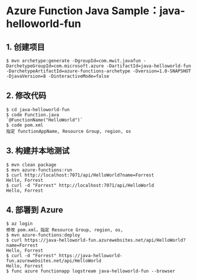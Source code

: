 # Azure Function Java Sample：java-helloworld-fun

## 1. 创建项目
```console
$ mvn archetype:generate -DgroupId=com.mwit.javafun -DarchetypeGroupId=com.microsoft.azure -DartifactId=java-helloworld-fun -DarchetypeArtifactId=azure-functions-archetype -Dversion=1.0-SNAPSHOT  -DjavaVersion=8 -DinteractiveMode=false
```

## 2. 修改代码
```console
$ cd java-helloworld-fun
$ code Function.java
`@FunctionName("HelloWorld")`
$ code pom.xml
指定 functionAppName, Resource Group, region, os
```

## 3. 构建并本地测试
```console
$ mvn clean package
$ mvn azure-functions:run
$ curl http://localhost:7071/api/HelloWorld?name=Forrest
Hello, Forrest
$ curl -d "Forrest" http://localhost:7071/api/HelloWorld
Hello, Forrest
```

## 4. 部署到 Azure
```console
$ az login
修改 pom.xml，指定 Resource Group, region, os,
$ mvn azure-functions:deploy
$ curl https://java-helloworld-fun.azurewebsites.net/api/HelloWorld?name=Forrest
Hello, Forrest
$ curl -d "Forrest" https://java-helloworld-fun.azurewebsites.net/api/HelloWorld
Hello, Forrest
$ func azure functionapp logstream java-helloworld-fun --browser
```
